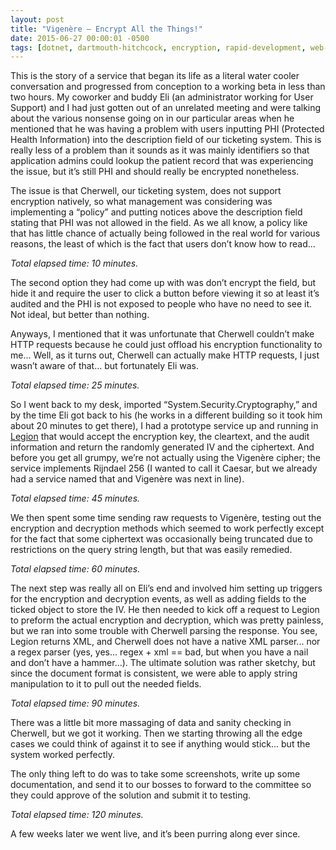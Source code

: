 ```yaml
---
layout: post
title: "Vigenère – Encrypt All the Things!"
date: 2015-06-27 00:00:01 -0500
tags: [dotnet, dartmouth-hitchcock, encryption, rapid-development, web-services]
---
```

This is the story of a service that began its life as a literal water cooler conversation and progressed from conception to a working beta in less than two hours. My coworker and buddy Eli (an administrator working for User Support) and I had just gotten out of an unrelated meeting and were talking about the various nonsense going on in our particular areas when he mentioned that he was having a problem with users inputting PHI (Protected Health Information) into the description field of our ticketing system. This is really less of a problem than it sounds as it was mainly identifiers so that application admins could lookup the patient record that was experiencing the issue, but it’s still PHI and should really be encrypted nonetheless.

The issue is that Cherwell, our ticketing system, does not support encryption natively, so what management was considering was implementing a “policy” and putting notices above the description field stating that PHI was not allowed in the field. As we all know, a policy like that has little chance of actually being followed in the real world for various reasons, the least of which is the fact that users don’t know how to read...

_Total elapsed time: 10 minutes._

The second option they had come up with was don’t encrypt the field, but hide it and require the user to click a button before viewing it so at least it’s audited and the PHI is not exposed to people who have no need to see it. Not ideal, but better than nothing.

Anyways, I mentioned that it was unfortunate that Cherwell couldn’t make HTTP requests because he could just offload his encryption functionality to me... Well, as it turns out, Cherwell can actually make HTTP requests, I just wasn’t aware of that... but fortunately Eli was.

_Total elapsed time: 25 minutes._

So I went back to my desk, imported “System.Security.Cryptography,” and by the time Eli got back to his (he works in a different building so it took him about 20 minutes to get there), I had a prototype service up and running in [Legion][legion] that would accept the encryption key, the cleartext, and the audit information and return the randomly generated IV and the ciphertext. And before you get all grumpy, we’re not actually using the Vigenère cipher; the service implements Rijndael 256 (I wanted to call it Caesar, but we already had a service named that and Vigenère was next in line).

_Total elapsed time: 45 minutes._

We then spent some time sending raw requests to Vigenère, testing out the encryption and decryption methods which seemed to work perfectly except for the fact that some ciphertext was occasionally being truncated due to restrictions on the query string length, but that was easily remedied.

_Total elapsed time: 60 minutes._

The next step was really all on Eli’s end and involved him setting up triggers for the encryption and decryption events, as well as adding fields to the ticked object to store the IV. He then needed to kick off a request to Legion to preform the actual encryption and decryption, which was pretty painless, but we ran into some trouble with Cherwell parsing the response. You see, Legion returns XML, and Cherwell does not have a native XML parser... nor a regex parser (yes, yes... regex + xml == bad, but when you have a nail and don’t have a hammer...). The ultimate solution was rather sketchy, but since the document format is consistent, we were able to apply string manipulation to it to pull out the needed fields.

_Total elapsed time: 90 minutes._

There was a little bit more massaging of data and sanity checking in Cherwell, but we got it working. Then we starting throwing all the edge cases we could think of against it to see if anything would stick... but the system worked perfectly.

The only thing left to do was to take some screenshots, write up some documentation, and send it to our bosses to forward to the committee so they could approve of the solution and submit it to testing.

_Total elapsed time: 120 minutes._

A few weeks later we went live, and it’s been purring along ever since.

[legion]: https://erikjolson.com/legion-web-services-framework/
